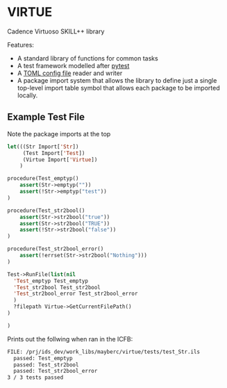 # VIRTUE

Cadence Virtuoso SKILL++ library

Features:

- A standard library of functions for common tasks
- A test framework modelled after [pytest](https://docs.pytest.org/en/7.1.x/)
- A [TOML config file](https://toml.io) reader and writer
- A package import system that allows the library to define just a single
top-level import table symbol that allows each package to be imported locally.

## Example Test File

Note the package imports at the top

``` lisp
let(((Str Import['Str])
     (Test Import['Test])
     (Virtue Import['Virtue])
    )

procedure(Test_emptyp()
    assert(Str->emptyp(""))
    assert(!Str->emptyp("test"))
)

procedure(Test_str2bool()
    assert(Str->str2bool("true"))
    assert(Str->str2bool("TRUE"))
    assert(!Str->str2bool("false"))
)

procedure(Test_str2bool_error()
    assert(!errset(Str->str2bool("Nothing")))
)

Test->RunFile(list(nil
  'Test_emptyp Test_emptyp
  'Test_str2bool Test_str2bool
  'Test_str2bool_error Test_str2bool_error
  )
  ?filepath Virtue->GetCurrentFilePath()
)

)
```

Prints out the follwing when ran in the ICFB:

``` sh
FILE: /prj/ids_dev/work_libs/mayberc/virtue/tests/test_Str.ils
  passed: Test_emptyp
  passed: Test_str2bool
  passed: Test_str2bool_error
3 / 3 tests passed
```
